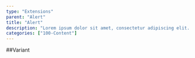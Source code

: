```yaml
---
type: "Extensions"
parent: "Alert"
title: "Alert"
description: "Lorem ipsum dolor sit amet, consectetur adipiscing elit. Nunc tempus laoreet leo sit amet iaculis."
categories: ["100-Content"]
---
```


##Variant

<demo>
  <demovanilla src="inline/extensions/alert/variant">
  </demovanilla>
</demo>
